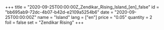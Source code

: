 +++
title = "2020-09-25T00:00:00Z_Zendikar_Rising_Island_[en]_false"
id = "bb695ab9-72dc-4b07-b42d-e2109a5254b6"
date = "2020-09-25T00:00:00Z"
name = "Island"
lang = ["en"]
price = "0.05"
quantity = 2
foil = false
set = "Zendikar Rising"
+++
